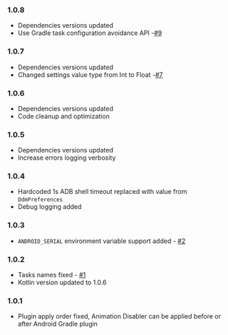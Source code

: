 ### 1.0.8
 - Dependencies versions updated
 - Use Gradle task configuration avoidance API -[#9](https://github.com/koral--/android-animation-disabler/pull/9)

### 1.0.7
 - Dependencies versions updated
 - Changed settings value type from Int to Float -[#7](https://github.com/koral--/android-animation-disabler/issues/7)

### 1.0.6
 - Dependencies versions updated
 - Code cleanup and optimization
 
### 1.0.5
 - Dependencies versions updated
 - Increase errors logging verbosity

### 1.0.4
 - Hardcoded 1s ADB shell timeout replaced with value from `DdmPreferences`
 - Debug logging added

### 1.0.3
 - `ANDROID_SERIAL` environment variable support added - [#2](https://github.com/koral--/android-animation-disabler/pull/2)

### 1.0.2
 - Tasks names fixed - [#1](https://github.com/koral--/android-animation-disabler/issues/1)
 - Kotlin version updated to 1.0.6
  
### 1.0.1
 - Plugin apply order fixed, Animation Disabler can be applied before or after Android Gradle plugin
 